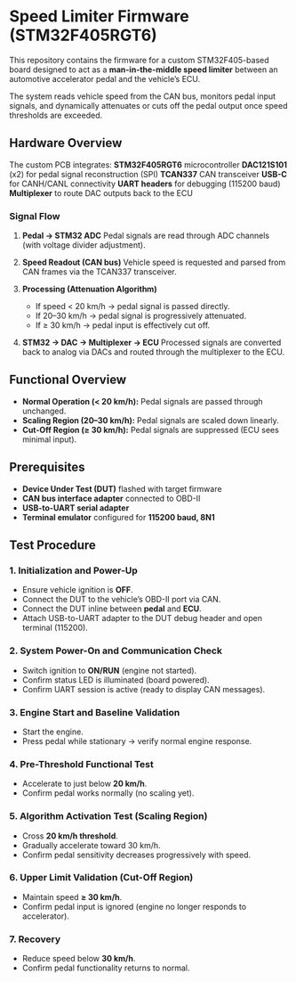 # Speed Limiter Firmware (STM32F405RGT6)

This repository contains the firmware for a custom STM32F405-based board designed to act as a **man-in-the-middle speed limiter** between an automotive accelerator pedal and the vehicle’s ECU.

The system reads vehicle speed from the CAN bus, monitors pedal input signals, and dynamically attenuates or cuts off the pedal output once speed thresholds are exceeded.

## Hardware Overview

The custom PCB integrates:
**STM32F405RGT6** microcontroller
**DAC121S101** (x2) for pedal signal reconstruction (SPI)
**TCAN337** CAN transceiver
**USB-C** for CANH/CANL connectivity
**UART headers** for debugging (115200 baud)
**Multiplexer** to route DAC outputs back to the ECU

### Signal Flow

1. **Pedal → STM32 ADC**
   Pedal signals are read through ADC channels (with voltage divider adjustment).

2. **Speed Readout (CAN bus)**
   Vehicle speed is requested and parsed from CAN frames via the TCAN337 transceiver.

3. **Processing (Attenuation Algorithm)**

   * If speed < 20 km/h → pedal signal is passed directly.
   * If 20–30 km/h → pedal signal is progressively attenuated.
   * If ≥ 30 km/h → pedal input is effectively cut off.

4. **STM32 → DAC → Multiplexer → ECU**
   Processed signals are converted back to analog via DACs and routed through the multiplexer to the ECU.



## Functional Overview

* **Normal Operation (< 20 km/h):** Pedal signals are passed through unchanged.
* **Scaling Region (20–30 km/h):** Pedal signals are scaled down linearly.
* **Cut-Off Region (≥ 30 km/h):** Pedal signals are suppressed (ECU sees minimal input).



## Prerequisites

* **Device Under Test (DUT)** flashed with target firmware
* **CAN bus interface adapter** connected to OBD-II
* **USB-to-UART serial adapter**
* **Terminal emulator** configured for **115200 baud, 8N1**



## Test Procedure

### 1. Initialization and Power-Up

* Ensure vehicle ignition is **OFF**.
* Connect the DUT to the vehicle’s OBD-II port via CAN.
* Connect the DUT inline between **pedal** and **ECU**.
* Attach USB-to-UART adapter to the DUT debug header and open terminal (115200).

### 2. System Power-On and Communication Check

* Switch ignition to **ON/RUN** (engine not started).
* Confirm status LED is illuminated (board powered).
* Confirm UART session is active (ready to display CAN messages).

### 3. Engine Start and Baseline Validation

* Start the engine.
* Press pedal while stationary → verify normal engine response.

### 4. Pre-Threshold Functional Test

* Accelerate to just below **20 km/h**.
* Confirm pedal works normally (no scaling yet).

### 5. Algorithm Activation Test (Scaling Region)

* Cross **20 km/h threshold**.
* Gradually accelerate toward 30 km/h.
* Confirm pedal sensitivity decreases progressively with speed.

### 6. Upper Limit Validation (Cut-Off Region)

* Maintain speed **≥ 30 km/h**.
* Confirm pedal input is ignored (engine no longer responds to accelerator).

### 7. Recovery

* Reduce speed below **30 km/h**.
* Confirm pedal functionality returns to normal.

